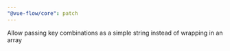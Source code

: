 ```yaml
---
"@vue-flow/core": patch
---
```


Allow passing key combinations as a simple string instead of wrapping in an array
